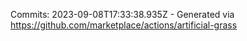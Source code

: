 Commits: 2023-09-08T17:33:38.935Z - Generated via https://github.com/marketplace/actions/artificial-grass
<br>
